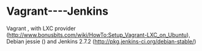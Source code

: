 # Vagrant----Jenkins
Vagrant , with LXC provider (http://www.bonusbits.com/wiki/HowTo:Setup_Vagrant-LXC_on_Ubuntu), Debian jessie () and Jenkins 2.7.2 (http://pkg.jenkins-ci.org/debian-stable/)
